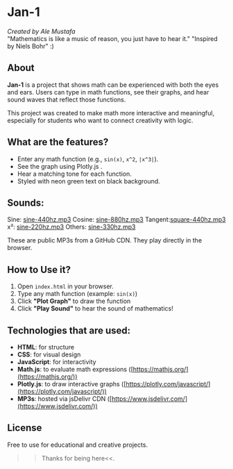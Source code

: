 # Jan-1

*Created by Ale Mustafa*  
"Mathematics is like a music of reason, you just have to hear it."
"Inspired by Niels Bohr"
:)
## About

**Jan-1** is a project that shows math can be experienced with both the eyes and ears. 
Users can type in math functions, see their graphs, and hear sound waves that reflect those functions.

This project was created to make math more interactive and meaningful, especially for students who want to connect creativity with logic.

## What are the features?

- Enter any math function (e.g., `sin(x)`, `x^2`, `|x^3|`).
- See the graph using Plotly.js .
- Hear a matching tone for each function.
- Styled with neon green text on black background.

## Sounds:
Sine:  [sine-440hz.mp3](https://cdn.jsdelivr.net/gh/jackw01/sine-wave-tone/sine-440hz.mp3) 
Cosine: [sine-880hz.mp3](https://cdn.jsdelivr.net/gh/jackw01/sine-wave-tone/sine-880hz.mp3) 
Tangent:[square-440hz.mp3](https://cdn.jsdelivr.net/gh/jackw01/sine-wave-tone/square-440hz.mp3) 
x²:  [sine-220hz.mp3](https://cdn.jsdelivr.net/gh/jackw01/sine-wave-tone/sine-220hz.mp3) 
Others: [sine-330hz.mp3](https://cdn.jsdelivr.net/gh/jackw01/sine-wave-tone/sine-330hz.mp3) 

These are public MP3s from a GitHub CDN. 
They play directly in the browser.

## How to Use it?

1. Open `index.html` in your browser.
2. Type any math function (example: `sin(x)`)
3. Click **"Plot Graph"** to draw the function
4. Click **"Play Sound"** to hear the sound of mathematics!

## Technologies that are used:

- **HTML**: for structure  
- **CSS**: for visual design  
- **JavaScript**: for interactivity  
- **Math.js**: to evaluate math expressions ([https://mathjs.org/](https://mathjs.org/))
- **Plotly.js**: to draw interactive graphs ([https://plotly.com/javascript/](https://plotly.com/javascript/))  
- **MP3s**: hosted via jsDelivr CDN ([https://www.jsdelivr.com/](https://www.jsdelivr.com/))

## License

Free to use for educational and creative projects.

>>Thanks for being here<<.
